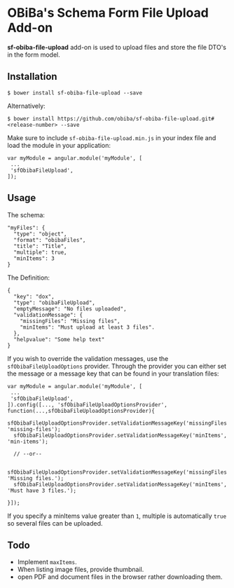 OBiBa's Schema Form File Upload Add-on
=================
 
**sf-obiba-file-upload** add-on is used to upload files and store the file DTO's in the form model.

Installation
------------

```
$ bower install sf-obiba-file-upload --save
```

Alternatively:

```
$ bower install https://github.com/obiba/sf-obiba-file-upload.git#<release-number> --save
```


Make sure to include `sf-obiba-file-upload.min.js` in your index file and load the module in your application:

```
var myModule = angular.module('myModule', [
 ...
 'sfObibaFileUpload',
]);
```

Usage
-----

The schema:

```
"myFiles": {
  "type": "object",
  "format": "obibaFiles",
  "title": "Title",      
  "multiple": true,
  "minItems": 3
}
```

The Definition:

```
{
  "key": "dox",
  "type": "obibaFileUpload",
  "emptyMessage": "No files uploaded",
  "validationMessage": {
    "missingFiles": "Missing files",
    "minItems": "Must upload at least 3 files".
  },
  "helpvalue": "Some help text"
}
```

If you wish to override the validation messages, use the `sfObibaFileUploadOptions` provider. Through the provider you can either set the message or a message key that can be found in your translation files:
 
```
var myModule = angular.module('myModule', [
 ...
 'sfObibaFileUpload',
]).config([..., 'sfObibaFileUploadOptionsProvider', function(...,sfObibaFileUploadOptionsProvider){
  sfObibaFileUploadOptionsProvider.setValidationMessageKey('missingFiles', 'missing-files');
  sfObibaFileUploadOptionsProvider.setValidationMessageKey('minItems', 'min-items');
  
  // --or--
  
  sfObibaFileUploadOptionsProvider.setValidationMessageKey('missingFiles', 'Missing files.');
  sfObibaFileUploadOptionsProvider.setValidationMessageKey('minItems', 'Must have 3 files.');
  
}]);
```

If you specify a minItems value greater than `1`, multiple is automatically `true` so several files can be uploaded.

Todo
----

- Implement `maxItems`.
- When listing image files, provide thumbnail.
- open PDF and document files in the browser rather downloading them.  
